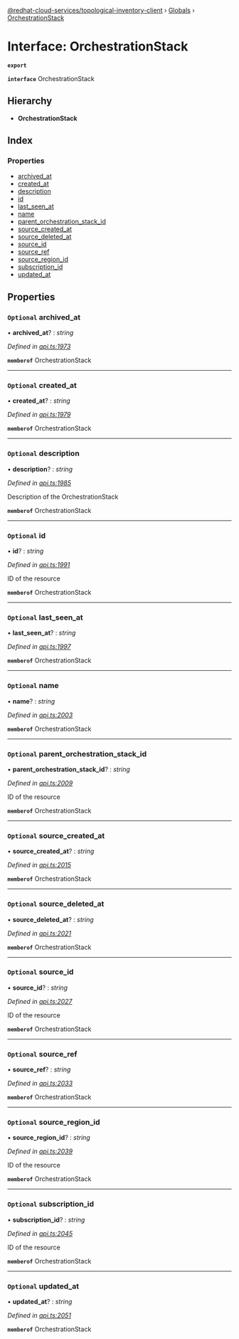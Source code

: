 [@redhat-cloud-services/topological-inventory-client](../README.md) › [Globals](../globals.md) › [OrchestrationStack](orchestrationstack.md)

# Interface: OrchestrationStack

**`export`** 

**`interface`** OrchestrationStack

## Hierarchy

* **OrchestrationStack**

## Index

### Properties

* [archived_at](orchestrationstack.md#optional-archived_at)
* [created_at](orchestrationstack.md#optional-created_at)
* [description](orchestrationstack.md#optional-description)
* [id](orchestrationstack.md#optional-id)
* [last_seen_at](orchestrationstack.md#optional-last_seen_at)
* [name](orchestrationstack.md#optional-name)
* [parent_orchestration_stack_id](orchestrationstack.md#optional-parent_orchestration_stack_id)
* [source_created_at](orchestrationstack.md#optional-source_created_at)
* [source_deleted_at](orchestrationstack.md#optional-source_deleted_at)
* [source_id](orchestrationstack.md#optional-source_id)
* [source_ref](orchestrationstack.md#optional-source_ref)
* [source_region_id](orchestrationstack.md#optional-source_region_id)
* [subscription_id](orchestrationstack.md#optional-subscription_id)
* [updated_at](orchestrationstack.md#optional-updated_at)

## Properties

### `Optional` archived_at

• **archived_at**? : *string*

*Defined in [api.ts:1973](https://github.com/RedHatInsights/javascript-clients.gi/blob/master/packages/topological-inventory/api.ts#L1973)*

**`memberof`** OrchestrationStack

___

### `Optional` created_at

• **created_at**? : *string*

*Defined in [api.ts:1979](https://github.com/RedHatInsights/javascript-clients.gi/blob/master/packages/topological-inventory/api.ts#L1979)*

**`memberof`** OrchestrationStack

___

### `Optional` description

• **description**? : *string*

*Defined in [api.ts:1985](https://github.com/RedHatInsights/javascript-clients.gi/blob/master/packages/topological-inventory/api.ts#L1985)*

Description of the OrchestrationStack

**`memberof`** OrchestrationStack

___

### `Optional` id

• **id**? : *string*

*Defined in [api.ts:1991](https://github.com/RedHatInsights/javascript-clients.gi/blob/master/packages/topological-inventory/api.ts#L1991)*

ID of the resource

**`memberof`** OrchestrationStack

___

### `Optional` last_seen_at

• **last_seen_at**? : *string*

*Defined in [api.ts:1997](https://github.com/RedHatInsights/javascript-clients.gi/blob/master/packages/topological-inventory/api.ts#L1997)*

**`memberof`** OrchestrationStack

___

### `Optional` name

• **name**? : *string*

*Defined in [api.ts:2003](https://github.com/RedHatInsights/javascript-clients.gi/blob/master/packages/topological-inventory/api.ts#L2003)*

**`memberof`** OrchestrationStack

___

### `Optional` parent_orchestration_stack_id

• **parent_orchestration_stack_id**? : *string*

*Defined in [api.ts:2009](https://github.com/RedHatInsights/javascript-clients.gi/blob/master/packages/topological-inventory/api.ts#L2009)*

ID of the resource

**`memberof`** OrchestrationStack

___

### `Optional` source_created_at

• **source_created_at**? : *string*

*Defined in [api.ts:2015](https://github.com/RedHatInsights/javascript-clients.gi/blob/master/packages/topological-inventory/api.ts#L2015)*

**`memberof`** OrchestrationStack

___

### `Optional` source_deleted_at

• **source_deleted_at**? : *string*

*Defined in [api.ts:2021](https://github.com/RedHatInsights/javascript-clients.gi/blob/master/packages/topological-inventory/api.ts#L2021)*

**`memberof`** OrchestrationStack

___

### `Optional` source_id

• **source_id**? : *string*

*Defined in [api.ts:2027](https://github.com/RedHatInsights/javascript-clients.gi/blob/master/packages/topological-inventory/api.ts#L2027)*

ID of the resource

**`memberof`** OrchestrationStack

___

### `Optional` source_ref

• **source_ref**? : *string*

*Defined in [api.ts:2033](https://github.com/RedHatInsights/javascript-clients.gi/blob/master/packages/topological-inventory/api.ts#L2033)*

**`memberof`** OrchestrationStack

___

### `Optional` source_region_id

• **source_region_id**? : *string*

*Defined in [api.ts:2039](https://github.com/RedHatInsights/javascript-clients.gi/blob/master/packages/topological-inventory/api.ts#L2039)*

ID of the resource

**`memberof`** OrchestrationStack

___

### `Optional` subscription_id

• **subscription_id**? : *string*

*Defined in [api.ts:2045](https://github.com/RedHatInsights/javascript-clients.gi/blob/master/packages/topological-inventory/api.ts#L2045)*

ID of the resource

**`memberof`** OrchestrationStack

___

### `Optional` updated_at

• **updated_at**? : *string*

*Defined in [api.ts:2051](https://github.com/RedHatInsights/javascript-clients.gi/blob/master/packages/topological-inventory/api.ts#L2051)*

**`memberof`** OrchestrationStack
